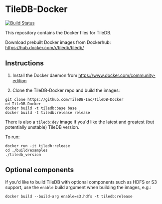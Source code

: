 # TileDB-Docker

[![Build Status](https://travis-ci.org/TileDB-Inc/TileDB-Docker.svg?branch=master)](https://travis-ci.org/TileDB-Inc/TileDB-Docker)

This repository contains the Docker files for TileDB.

Download prebuilt Docker images from Dockerhub:
https://hub.docker.com/r/tiledb/tiledb/

## Instructions

1. Install the Docker daemon from https://www.docker.com/community-edition

2. Clone the TileDB-Docker repo and build the images:
```
git clone https://github.com/TileDB-Inc/TileDB-Docker
cd TileDB-Docker
docker build -t tiledb:base base
docker build -t tiledb:release release
```

There is also a `tiledb:dev` image if you'd like the latest and
greatest (but potentially unstable) TileDB version.

To run:

    docker run -it tiledb:release
    cd ./build/examples
    ./tiledb_version

## Optional components

If you'd like to build TileDB with optional components such as HDFS or
S3 support, use the `enable` build argument when building the images,
e.g.:

    docker build --build-arg enable=s3,hdfs -t tiledb:release
